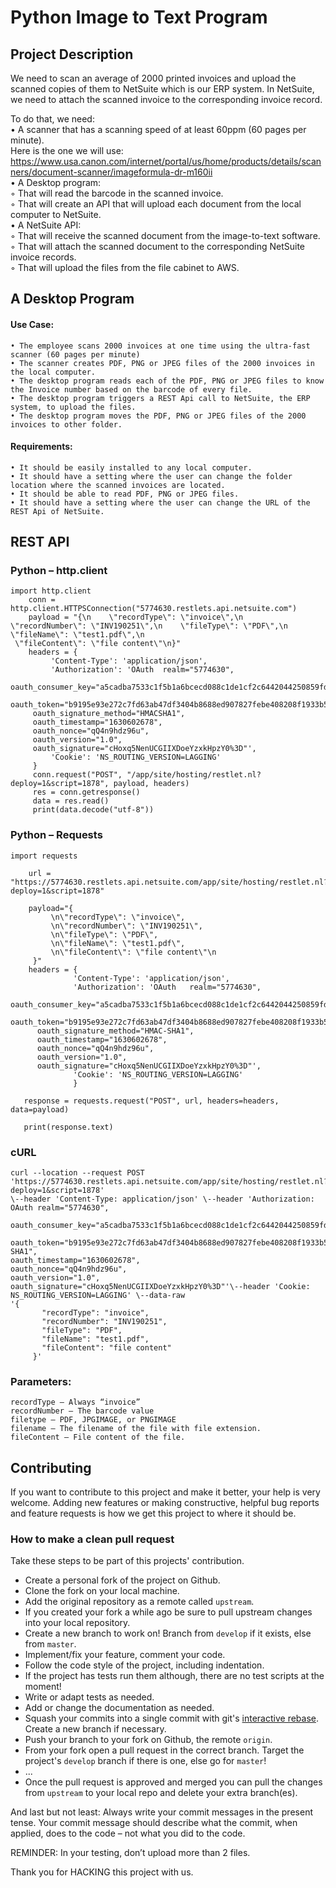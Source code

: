 # Python Image to Text Program

## Project Description

We need to scan an average of 2000 printed invoices and upload the scanned copies of them to NetSuite which is our ERP system. 
In NetSuite, we need to attach the scanned invoice to the corresponding invoice record.

To do that, we need: <br/>
      • A scanner that has a scanning speed of at least 60ppm (60 pages per minute). <br/>
       Here is the one we will use: https://www.usa.canon.com/internet/portal/us/home/products/details/scanners/document-scanner/imageformula-dr-m160ii <br/>
      • A Desktop program: <br/>
        ◦ That will read the barcode in the scanned invoice. <br/>
        ◦ That will create an API that will upload each document from the local computer to NetSuite. <br/>
      • A NetSuite API: <br/>
        ◦ That will receive the scanned document from the image-to-text software. <br/>
        ◦ That will attach the scanned document to the corresponding NetSuite invoice records. <br/>
        ◦ That will upload the files from the file cabinet to AWS.

## A Desktop Program

#### Use Case:
    • The employee scans 2000 invoices at one time using the ultra-fast scanner (60 pages per minute)
    • The scanner creates PDF, PNG or JPEG files of the 2000 invoices in the local computer.
    • The desktop program reads each of the PDF, PNG or JPEG files to know the Invoice number based on the barcode of every file.
    • The desktop program triggers a REST Api call to NetSuite, the ERP system, to upload the files.
    • The desktop program moves the PDF, PNG or JPEG files of the 2000 invoices to other folder.

#### Requirements:
    • It should be easily installed to any local computer.
    • It should have a setting where the user can change the folder location where the scanned invoices are located.
    • It should be able to read PDF, PNG or JPEG files.
    • It should have a setting where the user can change the URL of the REST Api of NetSuite.





## REST API

### Python – http.client

	import http.client
        conn = http.client.HTTPSConnection("5774630.restlets.api.netsuite.com")
        payload = "{\n    \"recordType\": \"invoice\",\n    \"recordNumber\": \"INV190251\",\n    \"fileType\": \"PDF\",\n    \"fileName\": \"test1.pdf\",\n    
	 \"fileContent\": \"file content\"\n}"
        headers = {
             'Content-Type': 'application/json',
             'Authorization': 'OAuth  realm="5774630",
	     oauth_consumer_key="a5cadba7533c1f5b1a6bcecd088c1de1cf2c6442044250859fdaf5d6a3327fd4",
	     oauth_token="b9195e93e272c7fd63ab47df3404b8688ed907827febe408208f1933b58e3f35",
	     oauth_signature_method="HMACSHA1",
	     oauth_timestamp="1630602678",
	     oauth_nonce="qQ4n9hdz96u",
	     oauth_version="1.0",
	     oauth_signature="cHoxq5NenUCGIIXDoeYzxkHpzY0%3D"',
             'Cookie': 'NS_ROUTING_VERSION=LAGGING'
         }
         conn.request("POST", "/app/site/hosting/restlet.nl?deploy=1&script=1878", payload, headers)
         res = conn.getresponse()
         data = res.read()
         print(data.decode("utf-8"))


### Python – Requests

	import requests

        url = "https://5774630.restlets.api.netsuite.com/app/site/hosting/restlet.nl?deploy=1&script=1878"

        payload="{
	         \n\"recordType\": \"invoice\",
	         \n\"recordNumber\": \"INV190251\",
	         \n\"fileType\": \"PDF\",
	         \n\"fileName\": \"test1.pdf\",
	         \n\"fileContent\": \"file content\"\n
		 }"
        headers = {
                  'Content-Type': 'application/json',
                  'Authorization': 'OAuth   realm="5774630",
		  oauth_consumer_key="a5cadba7533c1f5b1a6bcecd088c1de1cf2c6442044250859fdaf5d6a3327fd4",
		  oauth_token="b9195e93e272c7fd63ab47df3404b8688ed907827febe408208f1933b58e3f35",
		  oauth_signature_method="HMAC-SHA1",
		  oauth_timestamp="1630602678",
		  oauth_nonce="qQ4n9hdz96u",
		  oauth_version="1.0",
		  oauth_signature="cHoxq5NenUCGIIXDoeYzxkHpzY0%3D"',
                  'Cookie': 'NS_ROUTING_VERSION=LAGGING'
                  }

       response = requests.request("POST", url, headers=headers, data=payload)

       print(response.text)


### cURL

	curl --location --request POST 'https://5774630.restlets.api.netsuite.com/app/site/hosting/restlet.nl?deploy=1&script=1878'
	\--header 'Content-Type: application/json' \--header 'Authorization: OAuth realm="5774630",
        oauth_consumer_key="a5cadba7533c1f5b1a6bcecd088c1de1cf2c6442044250859fdaf5d6a3327fd4",
        oauth_token="b9195e93e272c7fd63ab47df3404b8688ed907827febe408208f1933b58e3f35",oauth_signature_method="HMAC-SHA1",
	oauth_timestamp="1630602678",
	oauth_nonce="qQ4n9hdz96u",
	oauth_version="1.0",
	oauth_signature="cHoxq5NenUCGIIXDoeYzxkHpzY0%3D"'\--header 'Cookie: NS_ROUTING_VERSION=LAGGING' \--data-raw 
	'{
           "recordType": "invoice",
           "recordNumber": "INV190251",
           "fileType": "PDF",
           "fileName": "test1.pdf",
           "fileContent": "file content"
         }'


### Parameters:

	recordType – Always “invoice”
	recordNumber – The barcode value
	filetype – PDF, JPGIMAGE, or PNGIMAGE
	filename – The filename of the file with file extension.
	fileContent – File content of the file.


## Contributing

If you want to contribute to this project and make it better, your help is very welcome. 
Adding new features or making constructive, helpful bug reports and feature requests is how we get this project to where it should be.

### How to make a clean pull request

Take these steps to be part of this projects' contribution.

- Create a personal fork of the project on Github.
- Clone the fork on your local machine.
- Add the original repository as a remote called `upstream`.
- If you created your fork a while ago be sure to pull upstream changes into your local repository.
- Create a new branch to work on! Branch from `develop` if it exists, else from `master`.
- Implement/fix your feature, comment your code.
- Follow the code style of the project, including indentation.
- If the project has tests run them although, there are no test scripts at the moment!
- Write or adapt tests as needed.
- Add or change the documentation as needed.
- Squash your commits into a single commit with git's [interactive rebase](https://help.github.com/articles/interactive-rebase). Create a new branch if necessary.
- Push your branch to your fork on Github, the remote `origin`.
- From your fork open a pull request in the correct branch. Target the project's `develop` branch if there is one, else go for `master`!
- ...
- Once the pull request is approved and merged you can pull the changes from `upstream` to your local repo and delete
your extra branch(es).

And last but not least: Always write your commit messages in the present tense. 
Your commit message should describe what the commit, when applied, does to the code – not what you did to the code.


REMINDER: In your testing, don’t upload more than 2 files.

Thank you for HACKING this project with us.
